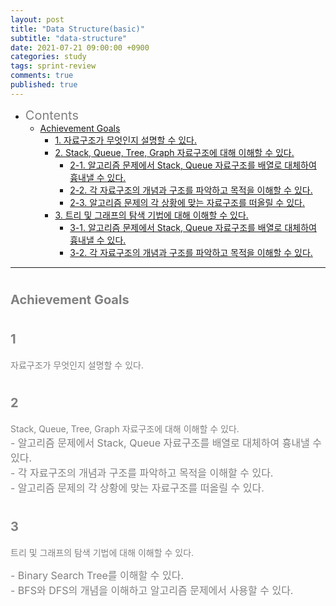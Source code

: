 ```yaml
---
layout: post
title: "Data Structure(basic)"
subtitle: "data-structure"
date: 2021-07-21 09:00:00 +0900
categories: study
tags: sprint-review
comments: true
published: true
---
```


- <span style="font-size:20px;color:gray">Contents</span>
  - [Achievement Goals](#12)
    - [1. 자료구조가 무엇인지 설명할 수 있다.](#1)
    - [2. Stack, Queue, Tree, Graph 자료구조에 대해 이해할 수 있다.](#2)
      - [2-1. 알고리즘 문제에서 Stack, Queue 자료구조를 배열로 대체하여 흉내낼 수 있다.](#1)
      - [2-2. 각 자료구조의 개념과 구조를 파악하고 목적을 이해할 수 있다.](#1)
      - [2-3. 알고리즘 문제의 각 상황에 맞는 자료구조를 떠올릴 수 있다.](#1)
    - [3. 트리 및 그래프의 탐색 기법에 대해 이해할 수 있다.](#3)
      - [3-1. 알고리즘 문제에서 Stack, Queue 자료구조를 배열로 대체하여 흉내낼 수 있다.](#1)
      - [3-2. 각 자료구조의 개념과 구조를 파악하고 목적을 이해할 수 있다.](#1)

---

# <span style="font-size:20px;color:gray">Achievement Goals</span>

# <span style="font-size:20px;color:gray">1</span>

<span style="color:gray"> 자료구조가 무엇인지 설명할 수 있다.</span>

# <span style="font-size:20px;color:gray">2</span>

<span style="color:gray"> Stack, Queue, Tree, Graph 자료구조에 대해 이해할 수 있다.</span> <br>
<span style="color:gray;font-size:16px">- 알고리즘 문제에서 Stack, Queue 자료구조를 배열로 대체하여 흉내낼 수 있다.</span> <br>
<span style="color:gray;font-size:16px">- 각 자료구조의 개념과 구조를 파악하고 목적을 이해할 수 있다.</span> <br>
<span style="color:gray;font-size:16px">- 알고리즘 문제의 각 상황에 맞는 자료구조를 떠올릴 수 있다.</span>

# <span style="font-size:20px;color:gray">3</span>

<span style="color:gray">트리 및 그래프의 탐색 기법에 대해 이해할 수 있다.</span> <br>

<span style="color:gray;font-size:16px">- Binary Search Tree를 이해할 수 있다.</span> <br>
<span style="color:gray;font-size:16px">- BFS와 DFS의 개념을 이해하고 알고리즘 문제에서 사용할 수 있다.</span>
